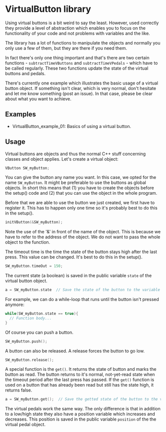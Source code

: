 # VirtualButton library

Using virtual buttons is a bit weird to say the least. However, used correctly they provide a level of abstraction which enables you to focus on the functionality of your code and not problems with variables and the like.

The library has a lot of functions to manipulate the objects and normally you only use a few of them, but they are there if you need them.

In fact there's only one thing important and that's there are two certain functions - `subtractTimeVButtons` and `subtractTimeVPedals` - which have to be called regularly. These two functions update the state of the virtual buttons and pedals.

There's currently one example which illustrates the basic usage of a virtual button object. If something isn't clear, which is very normal, don't hesitate and let me know something (post an issue). In that case, please be clear about what you want to achieve.

## Examples
- VirtualButton_example_01: Basics of using a virtual button.

## Usage
Virtual buttons are objects and thus the normal C++ stuff concerning classes and object applies. Let's create a virtual object:
```cpp
VButton SW_myButton;
```
You can give the button any name you want. In this case, we opted for the name `SW_myButton`. It might be preferable to use the buttons as global objects. In short this means that (1) you have to create the objects before the setup() code and (2) that you can use the object in the whole program.

Before that we are able to use the button we just created, we first have to register it. This has to happen only one time so it's probably best to do this in the setup().
```cpp
initVButton(&SW_myButton);
```
Note the use of the '&' in front of the name of the object. This is because we have to refer to the address of the object. We do not want to pass the whole object to the function.

The timeout time is the time the state of the button stays high after the last press. This value can be changed. It's best to do this in the setup().

```cpp
SW_myButton.timeOut = 150;
```

The current state (a boolean) is saved in the public variable `state` of the virtual button object.
```cpp
a = SW_myButton.state  // Save the state of the button to the variable 'a'.
```
For example, we can do a while-loop that runs until the button isn't pressed anymore:
```cpp
while(SW_myButton.state == true){
  // Function body...
}
```

Of course you can push a button.
```cpp
SW_myButton.push();
```
A button can also be released. A release forces the button to go low.
```cpp
SW_myButton.release();
```

A special function is the `get()`. It returns the state of button and marks the button as read. The button returns to it's normal, not-yet-read state when the timeout period after the last press has passed. If the `get()` function is used on a button that has already been read but still has the state high, it returns false.
```cpp
a = SW_myButton.get();  // Save the getted state of the button to the variable 'a'.
```

The virtual pedals work the same way. The only difference is that in addition to a low/high state they also have a position variable which increases and decreases. This position is saved in the public variable `position` of the the virtual pedal object.
